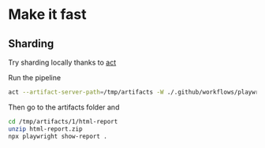 # Make it fast

## Sharding
Try sharding locally thanks to [act](https://nektosact.com)

Run the pipeline
```bash
act --artifact-server-path=/tmp/artifacts -W ./.github/workflows/playwright-sharding.yml
```

Then go to the artifacts folder and 
```bash
cd /tmp/artifacts/1/html-report
unzip html-report.zip
npx playwright show-report .
```
